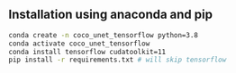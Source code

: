 ## Installation using anaconda and pip

```bash
conda create -n coco_unet_tensorflow python=3.8
conda activate coco_unet_tensorflow
conda install tensorflow cudatoolkit=11
pip install -r requirements.txt # will skip tensorflow
```